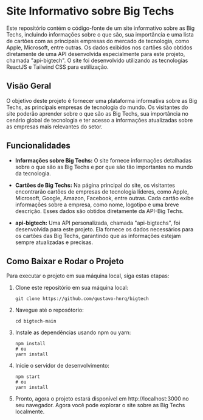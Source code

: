# Site Informativo sobre Big Techs

Este repositório contém o código-fonte de um site informativo sobre as Big Techs, incluindo informações sobre o que são, sua importância e uma lista de cartões com as principais empresas do mercado de tecnologia, como Apple, Microsoft, entre outras. Os dados exibidos nos cartões são obtidos diretamente de uma API desenvolvida especialmente para este projeto, chamada "api-bigtech". O site foi desenvolvido utilizando as tecnologias ReactJS e Tailwind CSS para estilização.

## Visão Geral

O objetivo deste projeto é fornecer uma plataforma informativa sobre as Big Techs, as principais empresas de tecnologia do mundo. Os visitantes do site poderão aprender sobre o que são as Big Techs, sua importância no cenário global de tecnologia e ter acesso a informações atualizadas sobre as empresas mais relevantes do setor.

## Funcionalidades

- **Informações sobre Big Techs:** O site fornece informações detalhadas sobre o que são as Big Techs e por que são tão importantes no mundo da tecnologia.

- **Cartões de Big Techs:** Na página principal do site, os visitantes encontrarão cartões de empresas de tecnologia líderes, como Apple, Microsoft, Google, Amazon, Facebook, entre outras. Cada cartão exibe informações sobre a empresa, como nome, logotipo e uma breve descrição. Esses dados são obtidos diretamente da API-Big Techs.

- **api-bigtech:** Uma API personalizada, chamada "api-bigtechs", foi desenvolvida para este projeto. Ela fornece os dados necessários para os cartões das Big Techs, garantindo que as informações estejam sempre atualizadas e precisas.


## Como Baixar e Rodar o Projeto

Para executar o projeto em sua máquina local, siga estas etapas:

1. Clone este repositório em sua máquina local:
   
   ```shell
   git clone https://github.com/gustavo-hnrq/bigtech

2. Navegue até o reposótorio:

    ```shell
   cd bigtech-main
    
3. Instale as dependências usando npm ou yarn:

   ```shell
   npm install
   # ou
   yarn install

4. Inicie o servidor de desenvolvimento:

   ```shell
   npm start
   # ou
   yarn install

5. Pronto, agora o projeto estará disponível em http://localhost:3000 no seu navegador. Agora você pode explorar o site sobre as Big Techs localmente.







